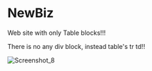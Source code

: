 # NewBiz
Web site with only Table blocks!!!

There is no any div block, instead table's tr td!!

![Screenshot_8](https://user-images.githubusercontent.com/87645525/230803454-6717359e-5a82-4b86-8797-3f7f9001ae9c.jpg)
